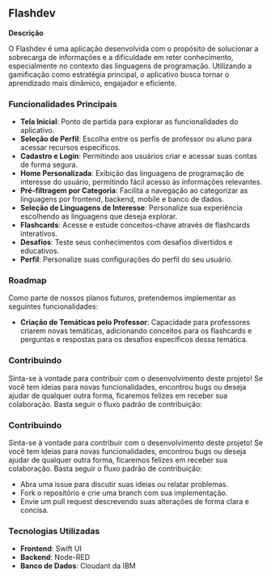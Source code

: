 <h2>Flashdev</h2>

<p><strong>Descrição</strong></p>

<p>O Flashdev é uma aplicação desenvolvida com o propósito de solucionar a sobrecarga de informações e a dificuldade em reter conhecimento, especialmente no contexto das linguagens de programação. Utilizando a gamificação como estratégia principal, o aplicativo busca tornar o aprendizado mais dinâmico, engajador e eficiente.</p>

<h3>Funcionalidades Principais</h3>

<ul>
  <li><strong>Tela Inicial</strong>: Ponto de partida para explorar as funcionalidades do aplicativo.</li>
  <li><strong>Seleção de Perfil</strong>: Escolha entre os perfis de professor ou aluno para acessar recursos específicos.</li>
  <li><strong>Cadastro e Login</strong>: Permitindo aos usuários criar e acessar suas contas de forma segura.</li>
  <li><strong>Home Personalizada</strong>: Exibição das linguagens de programação de interesse do usuário, permitindo fácil acesso às informações relevantes.</li>
  <li><strong>Pré-filtragem por Categoria</strong>: Facilita a navegação ao categorizar as linguagens por frontend, backend, mobile e banco de dados.</li>
  <li><strong>Seleção de Linguagens de Interesse</strong>: Personalize sua experiência escolhendo as linguagens que deseja explorar.</li>
  <li><strong>Flashcards</strong>: Acesse e estude conceitos-chave através de flashcards interativos.</li>
  <li><strong>Desafios</strong>: Teste seus conhecimentos com desafios divertidos e educativos.</li>
  <li><strong>Perfil</strong>: Personalize suas configurações do perfil do seu usuário.</li>
</ul>

<h3>Roadmap</h3>
<p>Como parte de nossos planos futuros, pretendemos implementar as seguintes funcionalidades:</p>

<ul>
  <li><strong>Criação de Temáticas pelo Professor</strong>: Capacidade para professores criarem novas temáticas, adicionando conceitos para os flashcards e perguntas e respostas para os desafios específicos dessa temática.</li>
  <!-- Outros itens do roadmap -->
</ul>

<h3>Contribuindo</h3>
<p>Sinta-se à vontade para contribuir com o desenvolvimento deste projeto! Se você tem ideias para novas funcionalidades, encontrou bugs ou deseja ajudar de qualquer outra forma, ficaremos felizes em receber sua colaboração. Basta seguir o fluxo padrão de contribuição:</p>

<h3>Contribuindo</h3>
<p>Sinta-se à vontade para contribuir com o desenvolvimento deste projeto! Se você tem ideias para novas funcionalidades, encontrou bugs ou deseja ajudar de qualquer outra forma, ficaremos felizes em receber sua colaboração. Basta seguir o fluxo padrão de contribuição:</p>
<ul>
  <li>Abra uma issue para discutir suas ideias ou relatar problemas.</li>
  <li>Fork o repositório e crie uma branch com sua implementação.</li>
  <li>Envie um pull request descrevendo suas alterações de forma clara e concisa.</li>
</ul>

<h3>Tecnologias Utilizadas</h3>
<ul>
  <li><strong>Frontend</strong>: Swift UI</li>
  <li><strong>Backend</strong>: Node-RED</li>
  <li><strong>Banco de Dados</strong>: Cloudant da IBM</li>
</ul>



